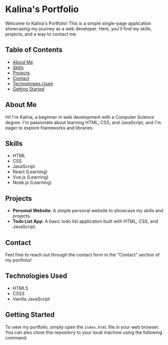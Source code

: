 # Kalina's Portfolio

Welcome to Kalina's Portfolio! This is a simple single-page application showcasing my journey as a web developer. Here, you'll find my skills, projects, and a way to contact me.

## Table of Contents

- [About Me](#about-me)
- [Skills](#skills)
- [Projects](#projects)
- [Contact](#contact)
- [Technologies Used](#technologies-used)
- [Getting Started](#getting-started)

## About Me

Hi! I'm Kalina, a beginner in web development with a Computer Science degree. I'm passionate about learning HTML, CSS, and JavaScript, and I'm eager to explore frameworks and libraries.

## Skills

- HTML
- CSS
- JavaScript
- React (Learning)
- Vue.js (Learning)
- Node.js (Learning)

## Projects

- **Personal Website**: A simple personal website to showcase my skills and projects.
- **Todo List App**: A basic todo list application built with HTML, CSS, and JavaScript.

## Contact

Feel free to reach out through the contact form in the "Contact" section of my portfolio!

## Technologies Used

- HTML5
- CSS3
- Vanilla JavaScript

## Getting Started

To view my portfolio, simply open the `index.html` file in your web browser. You can also clone this repository to your local machine using the following command:

```bash

